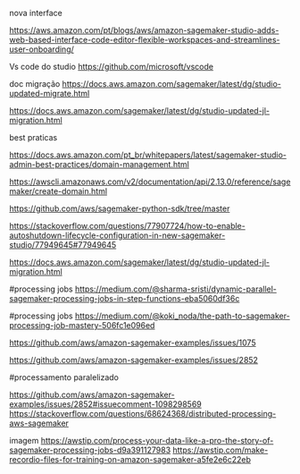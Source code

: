 nova interface

https://aws.amazon.com/pt/blogs/aws/amazon-sagemaker-studio-adds-web-based-interface-code-editor-flexible-workspaces-and-streamlines-user-onboarding/


Vs code do studio
https://github.com/microsoft/vscode



doc migração 
https://docs.aws.amazon.com/sagemaker/latest/dg/studio-updated-migrate.html


https://docs.aws.amazon.com/sagemaker/latest/dg/studio-updated-jl-migration.html



best praticas

https://docs.aws.amazon.com/pt_br/whitepapers/latest/sagemaker-studio-admin-best-practices/domain-management.html

https://awscli.amazonaws.com/v2/documentation/api/2.13.0/reference/sagemaker/create-domain.html

https://github.com/aws/sagemaker-python-sdk/tree/master

https://stackoverflow.com/questions/77907724/how-to-enable-autoshutdown-lifecycle-configuration-in-new-sagemaker-studio/77949645#77949645

https://docs.aws.amazon.com/sagemaker/latest/dg/studio-updated-jl-migration.html

#processing jobs
https://medium.com/@sharma-sristi/dynamic-parallel-sagemaker-processing-jobs-in-step-functions-eba5060df36c

#processing jobs
https://medium.com/@koki_noda/the-path-to-sagemaker-processing-job-mastery-506fc1e096ed

https://github.com/aws/amazon-sagemaker-examples/issues/1075

https://github.com/aws/amazon-sagemaker-examples/issues/2852


#processamento paralelizado

https://github.com/aws/amazon-sagemaker-examples/issues/2852#issuecomment-1098298569
https://stackoverflow.com/questions/68624368/distributed-processing-aws-sagemaker


imagem
https://awstip.com/process-your-data-like-a-pro-the-story-of-sagemaker-processing-jobs-d9a391127983
https://awstip.com/make-recordio-files-for-training-on-amazon-sagemaker-a5fe2e6c22eb


